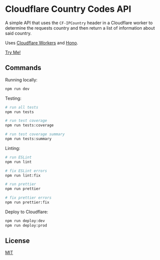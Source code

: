 # Cloudflare Country Codes API
A simple API that uses the `CF-IPCountry` header in a Cloudflare worker to determine the requests
country and then return a list of information about said country.

Uses [Cloudflare Workers](https://workers.cloudflare.com/) and [Hono](https://honojs.dev/).

[Try Me!](https://api.countryin.fo/me?pretty)

## Commands

Running locally:

```bash
npm run dev
```

Testing:

```bash
# run all tests
npm run tests

# run test coverage
npm run tests:coverage

# run test coverage summary
npm run tests:summary
```

Linting:

```bash
# run ESLint
npm run lint

# fix ESLint errors
npm run lint:fix

# run prettier
npm run prettier

# fix prettier errors
npm run prettier:fix
```

Deploy to Cloudflare:

```bash
npm run deploy:dev
npm run deploy:prod
```

## License

[MIT](LICENSE)

